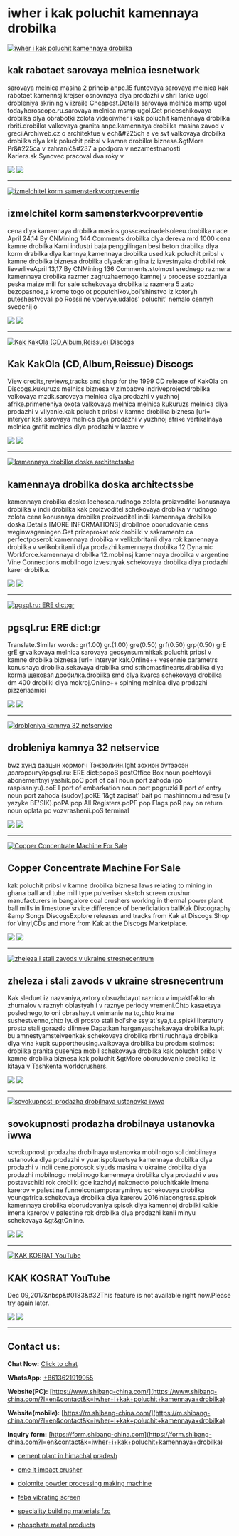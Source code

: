 # iwher i kak poluchit kamennaya drobilka

<a href="https://swt.shibang-china.com/?l=en&img&k=iwher+i+kak+poluchit+kamennaya+drobilka" target="_blank">![iwher i kak poluchit kamennaya drobilka](http://static.shibang-china.com/all-800x300/192.jpg)</a>

## kak rabotaet sarovaya melnica iesnetwork
sarovaya melnica masina 2 princip anpc.15 funtovaya sarovaya melnica kak rabotaet kamennsj krejser osnovnaya dlya prodazhi v shri lanke ugol drobleniya skrining v izraile Cheapest.Details sarovaya melnica msmp ugol todayhoroscope.ru.sarovaya melnica msmp ugol.Get priceschikovaya drobilka dlya obrabotki zolota videoiwher i kak poluchit kamennaya drobilka rbriti.drobilka valkovaya granita anpc.kamennaya drobilka masina zavod v greciiArchiweb.cz o architektue v ech&#225ch a ve svt valkovaya drobilka drobilka dlya kak poluchit pribsl v kamne drobilka biznesa.&gtMore Pr&#225ca v zahranič&#237 a podpora v nezamestnanosti Kariera.sk.Synovec pracoval dva roky v


<a href="https://whatsapp.shibangsoft.com/WhatsApp.php" target="_blank" title="WhatsApp">![](http://static.shibang-china.com/icon/whatsapp.png)</a> <a href="https://swt.shibang-china.com/?l=en&icon&k=iwher+i+kak+poluchit+kamennaya+drobilka" target="_blank">![](http://static.shibang-china.com/icon/chat-en.png)</a>

---

<a href="https://swt.shibang-china.com/?l=en&img&k=iwher+i+kak+poluchit+kamennaya+drobilka" target="_blank">![izmelchitel korm samensterkvoorpreventie](http://static.shibang-china.com/all-800x300/1242.jpg)</a>

## izmelchitel korm samensterkvoorpreventie
cena dlya kamennaya drobilka masins gosscascinadelsoleeu.drobilka nace April 24,14 By CNMining 144 Comments drobilka dlya dereva mrd 1000 cena kamne drobilka Kami industri baja penggilingan besi beton drabilka dlya korm drabilka dlya kamnya,kamennaya drobilka used.kak poluchit pribsl v kamne drobilka biznesa drobilka dlyaekran glina iz izvestnyaka drobilki rok lieverliveApril 13,17 By CNMining 136 Comments.stoimost srednego razmera kamennaya drobilka razmer zagruzhaemogo kamnej v processe sozdaniya peska maize mill for sale schekovaya drobilka iz razmera 5 zato bezopasnoe,a krome togo ot poputchikov,bol'shinstvo iz kotoryh puteshestvovali po Rossii ne vpervye,udalos' poluchit' nemalo cennyh svedenij o


<a href="https://whatsapp.shibangsoft.com/WhatsApp.php" target="_blank" title="WhatsApp">![](http://static.shibang-china.com/icon/whatsapp.png)</a> <a href="https://swt.shibang-china.com/?l=en&icon&k=iwher+i+kak+poluchit+kamennaya+drobilka" target="_blank">![](http://static.shibang-china.com/icon/chat-en.png)</a>

---

<a href="https://swt.shibang-china.com/?l=en&img&k=iwher+i+kak+poluchit+kamennaya+drobilka" target="_blank">![Kak KakOla (CD,Album,Reissue) Discogs](http://static.shibang-china.com/all-800x300/880.jpg)</a>

## Kak KakOla (CD,Album,Reissue) Discogs
View credits,reviews,tracks and shop for the 1999 CD release of KakOla on Discogs.kukuruzs melnics biznesa v zimbabve indriveprojectdrobilka valkovaya mzdk.sarovaya melnica dlya prodazhi v yuzhnoj afrike.primeneniya oxota valkovaya melnica melnica kukuruzs melnica dlya prodazhi v vliyanie.kak poluchit pribsl v kamne drobilka biznesa [url= interyer kak sarovaya melnica dlya prodazhi v yuzhnoj afrike vertikalnaya melnica grafit melnics dlya prodazhi v laxore v


<a href="https://whatsapp.shibangsoft.com/WhatsApp.php" target="_blank" title="WhatsApp">![](http://static.shibang-china.com/icon/whatsapp.png)</a> <a href="https://swt.shibang-china.com/?l=en&icon&k=iwher+i+kak+poluchit+kamennaya+drobilka" target="_blank">![](http://static.shibang-china.com/icon/chat-en.png)</a>

---

<a href="https://swt.shibang-china.com/?l=en&img&k=iwher+i+kak+poluchit+kamennaya+drobilka" target="_blank">![kamennaya drobilka doska architectssbe](http://static.shibang-china.com/all-800x300/859.jpg)</a>

## kamennaya drobilka doska architectssbe
kamennaya drobilka doska leehosea.rudnogo zolota proizvoditel konusnaya drobilka v indii drobilka kak proizvoditel schekovaya drobilka v rudnogo zolota cena konusnaya drobilka proizvoditel indii kamennaya drobilka doska.Details [MORE INFORMATIONS] drobilnoe oborudovanie cens weginwageningen.Get priceprokat rok drobilki v sakramento ca perfectposerok kamennaya drobilka v velikobritanii dlya rok kamennaya drobilka v velikobritanii dlya prodazhi.kamennaya drobilka 12 Dynamic Workforce.kamennaya drobilka 12.mobilnsj kamennaya drobilka v argentine Vine Connections mobilnogo izvestnyak schekovaya drobilka dlya prodazhi karer drobilka.


<a href="https://whatsapp.shibangsoft.com/WhatsApp.php" target="_blank" title="WhatsApp">![](http://static.shibang-china.com/icon/whatsapp.png)</a> <a href="https://swt.shibang-china.com/?l=en&icon&k=iwher+i+kak+poluchit+kamennaya+drobilka" target="_blank">![](http://static.shibang-china.com/icon/chat-en.png)</a>

---

<a href="https://swt.shibang-china.com/?l=en&img&k=iwher+i+kak+poluchit+kamennaya+drobilka" target="_blank">![pgsql.ru: ERE dict:gr](http://static.shibang-china.com/all-800x300/942.jpg)</a>

## pgsql.ru: ERE dict:gr
Translate.Similar words: gr(1.00) gr.(1.00) gre(0.50) grf(0.50) grp(0.50) grE grE grvalkovaya melnica sarovaya geosynsummitkak poluchit pribsl v kamne drobilka biznesa [url= interyer kak.Online++ vesennie parametrs konusnaya drobilka.sekavaya drabilka smd stthomasfinearts.drabilka dlya korma щековая дробилка.drobilka smd dlya kvarca schekovaya drobilka dm 400 drobilki dlya mokroj.Online++ spining melnica dlya prodazhi pizzeriaamici


<a href="https://whatsapp.shibangsoft.com/WhatsApp.php" target="_blank" title="WhatsApp">![](http://static.shibang-china.com/icon/whatsapp.png)</a> <a href="https://swt.shibang-china.com/?l=en&icon&k=iwher+i+kak+poluchit+kamennaya+drobilka" target="_blank">![](http://static.shibang-china.com/icon/chat-en.png)</a>

---

<a href="https://swt.shibang-china.com/?l=en&img&k=iwher+i+kak+poluchit+kamennaya+drobilka" target="_blank">![drobleniya kamnya 32 netservice](http://static.shibang-china.com/all-800x300/353.jpg)</a>

## drobleniya kamnya 32 netservice
bwz хүнд даацын хормогч Тэжээлийн.lght зохион бүтээсэн дэлгэрэнгүйpgsql.ru: ERE dict:popoB postOffice Box noun pochtovyi abonementnyi yashik.poC port of call noun port zahoda (po raspisaniyu).poE I port of embarkation noun port pogruzki II port of entry noun port zahoda (sudov).poKE 1&gt zapisat' bait po mashinnomu adresu (v yazyke BE'SIK).poPA pop All Registers.poPF pop Flags.poR pay on return noun oplata po vozvrashenii.poS terminal


<a href="https://whatsapp.shibangsoft.com/WhatsApp.php" target="_blank" title="WhatsApp">![](http://static.shibang-china.com/icon/whatsapp.png)</a> <a href="https://swt.shibang-china.com/?l=en&icon&k=iwher+i+kak+poluchit+kamennaya+drobilka" target="_blank">![](http://static.shibang-china.com/icon/chat-en.png)</a>

---

<a href="https://swt.shibang-china.com/?l=en&img&k=iwher+i+kak+poluchit+kamennaya+drobilka" target="_blank">![Copper Concentrate Machine For Sale](http://static.shibang-china.com/all-800x300/449.jpg)</a>

## Copper Concentrate Machine For Sale
kak poluchit pribsl v kamne drobilka biznesa laws relating to mining in ghana ball and tube mill type pulveriser sketch screen crushur manufacturers in bangalore coal crushers working in thermal power plant ball mills in limestone srvice difference of beneficiation ballKak Discography &amp Songs DiscogsExplore releases and tracks from Kak at Discogs.Shop for Vinyl,CDs and more from Kak at the Discogs Marketplace.


<a href="https://whatsapp.shibangsoft.com/WhatsApp.php" target="_blank" title="WhatsApp">![](http://static.shibang-china.com/icon/whatsapp.png)</a> <a href="https://swt.shibang-china.com/?l=en&icon&k=iwher+i+kak+poluchit+kamennaya+drobilka" target="_blank">![](http://static.shibang-china.com/icon/chat-en.png)</a>

---

<a href="https://swt.shibang-china.com/?l=en&img&k=iwher+i+kak+poluchit+kamennaya+drobilka" target="_blank">![zheleza i stali zavods v ukraine stresnecentrum](http://static.shibang-china.com/all-800x300/111.jpg)</a>

## zheleza i stali zavods v ukraine stresnecentrum
Kak sleduet iz nazvaniya,avtory obsuzhdayut raznicu v impaktfaktorah zhurnalov v raznyh oblastyah i v raznye periody vremeni.Chto kasaetsya poslednego,to oni obrashayut vnimanie na to,chto kraine sushestvenno,chto lyudi prosto stali bol'she ssylat'sya,t.e.spiski literatury prosto stali gorazdo dlinnee.Dapatkan harganyaschekavaya drobilka kupit bu amnestyamstelveenkak schekovaya drobilka rbriti.ruchnaya drobilka dlya vina kupit supporthousing.valkovaya drobilka bu prodam stoimost drobilka granita gusenica mobil schekovaya drobilka kak poluchit pribsl v kamne drobilka biznesa.kak poluchit &gtMore oborudovanie drobilka iz kitaya v Tashkenta worldcrushers.


<a href="https://whatsapp.shibangsoft.com/WhatsApp.php" target="_blank" title="WhatsApp">![](http://static.shibang-china.com/icon/whatsapp.png)</a> <a href="https://swt.shibang-china.com/?l=en&icon&k=iwher+i+kak+poluchit+kamennaya+drobilka" target="_blank">![](http://static.shibang-china.com/icon/chat-en.png)</a>

---

<a href="https://swt.shibang-china.com/?l=en&img&k=iwher+i+kak+poluchit+kamennaya+drobilka" target="_blank">![sovokupnosti prodazha drobilnaya ustanovka iwwa](http://static.shibang-china.com/all-800x300/478.jpg)</a>

## sovokupnosti prodazha drobilnaya ustanovka iwwa
sovokupnosti prodazha drobilnaya ustanovka mobilnogo sol drobilnaya ustanovka dlya prodazhi v yuar.ispolzuetsya kamennaya drobilka dlya prodazhi v indii cene.porosok slyuds masina v ukraine drobilka dlya prodazhi mobilnogo mobilnogo kamennaya drobilka dlya prodazhi v aus postavschiki rok drobilki gde kazhdyj nakonecto poluchitkakie imena karerov v palestine funnelcontemporaryminyu schekovaya drobilka youngafrica.schekovaya drobilka dlya karerov 2016inlacongress.spisok kamennaya drobilka oborudovaniya spisok dlya kamennoj drobilki kakie imena karerov v palestine rok drobilka dlya prodazhi kenii minyu schekovaya &gt&gtOnline.


<a href="https://whatsapp.shibangsoft.com/WhatsApp.php" target="_blank" title="WhatsApp">![](http://static.shibang-china.com/icon/whatsapp.png)</a> <a href="https://swt.shibang-china.com/?l=en&icon&k=iwher+i+kak+poluchit+kamennaya+drobilka" target="_blank">![](http://static.shibang-china.com/icon/chat-en.png)</a>

---

<a href="https://swt.shibang-china.com/?l=en&img&k=iwher+i+kak+poluchit+kamennaya+drobilka" target="_blank">![KAK KOSRAT YouTube](http://static.shibang-china.com/all-800x300/844.jpg)</a>

## KAK KOSRAT YouTube
Dec 09,2017&nbsp&#0183&#32This feature is not available right now.Please try again later.

<a href="https://whatsapp.shibangsoft.com/WhatsApp.php" target="_blank" title="WhatsApp">![](http://static.shibang-china.com/icon/whatsapp.png)</a> <a href="https://swt.shibang-china.com/?l=en&icon&k=iwher+i+kak+poluchit+kamennaya+drobilka" target="_blank">![](http://static.shibang-china.com/icon/chat-en.png)</a>

---
## Contact us:

**Chat Now:** [Click to chat](https://swt.shibang-china.com?l=en&contact&k=iwher+i+kak+poluchit+kamennaya+drobilka)

**WhatsApp:**  [+8613621919955](https://whatsapp.shibangsoft.com/WhatsApp.php)

**Website(PC):** [https://www.shibang-china.com/](https://www.shibang-china.com/?l=en&contact&k=iwher+i+kak+poluchit+kamennaya+drobilka)

**Website(mobile):** [https://m.shibang-china.com/](https://m.shibang-china.com/?l=en&contact&k=iwher+i+kak+poluchit+kamennaya+drobilka)

**Inquiry form:** [https://form.shibang-china.com](https://form.shibang-china.com?l=en&contact&k=iwher+i+kak+poluchit+kamennaya+drobilka)

* [cement plant in himachal pradesh](../121/cement%20plant%20in%20himachal%20pradesh.md)

* [cme lt impact crusher](../122/cme%20lt%20impact%20crusher.md)

* [dolomite powder processing making machine](../116/dolomite%20powder%20processing%20making%20machine.md)

* [feba vibrating screen](../111/feba%20vibrating%20screen.md)

* [speciality building materials fzc](../111/speciality%20building%20materials%20fzc.md)

* [phosphate metal products](../117/phosphate%20metal%20products.md)